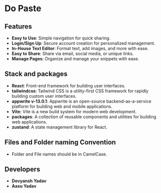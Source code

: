# Do Paste

## Features

- **Easy to Use**: Simple navigation for quick sharing.
- **Login/Sign Up**: Secure account creation for personalized management.
- **In-House Text Editor**: Format text, add images, and more with ease.
- **Easy to Share**: Share via email, social media, or unique links.
- **Manage Pages**: Organize and manage your snippets with ease.

## Stack and packages

- **React**: Front-end framework for building user interfaces.
- **tailwindcss**: Tailwind CSS is a utility-first CSS framework for rapidly building custom user interfaces.
- **appwrite v-13.0.1**: Appwrite is an open-source backend-as-a-service platform for building web and mobile applications.
- **Vite**: Vite is a new build system for modern web development.
- **packages**: A collection of reusable components and utilities for building web applications.
- **zustand**: A state management library for React.

## Files and Folder naming Convention

- Folder and File names should be in CamelCase.

## Developers

- **Devyansh Yadav**
- **Aasu Yadav**
